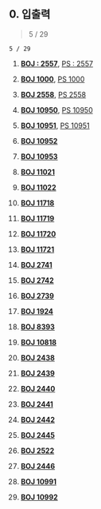 ## 0. 입출력

> 5 / 29
```
5 / 29
```

1. [**BOJ : 2557**](https://www.acmicpc.net/problem/2557), 
[PS : 2557](https://github.com/kimhyeon/PS/blob/master/src/inout_0/PS2557.java)

2. [**BOJ 1000**](https://www.acmicpc.net/problem/2557), 
[PS 1000](https://github.com/kimhyeon/PS/blob/master/src/inout_0/PS1000.java)

3. [**BOJ 2558**](https://www.acmicpc.net/problem/2557), 
[PS 2558](https://github.com/kimhyeon/PS/blob/master/src/inout_0/PS2558.java)

4. [**BOJ 10950**](https://www.acmicpc.net/problem/2557), 
[PS 10950](https://github.com/kimhyeon/PS/blob/master/src/inout_0/PS10950.java)

5. [**BOJ 10951**](https://www.acmicpc.net/problem/2557), 
[PS 10951](https://github.com/kimhyeon/PS/blob/master/src/inout_0/PS10951.java)

6. [**BOJ 10952**](https://www.acmicpc.net/problem/10952)

7. [**BOJ 10953**](https://www.acmicpc.net/problem/10953)

8. [**BOJ 11021**](https://www.acmicpc.net/problem/11021)

9. [**BOJ 11022**](https://www.acmicpc.net/problem/11022)

10. [**BOJ 11718**](https://www.acmicpc.net/problem/11718)

11. [**BOJ 11719**](https://www.acmicpc.net/problem/11719)

12. [**BOJ 11720**](https://www.acmicpc.net/problem/11720)

13. [**BOJ 11721**](https://www.acmicpc.net/problem/11721)

14. [**BOJ 2741**](https://www.acmicpc.net/problem/2741)

15. [**BOJ 2742**](https://www.acmicpc.net/problem/2742)

16. [**BOJ 2739**](https://www.acmicpc.net/problem/2739)

17. [**BOJ 1924**](https://www.acmicpc.net/problem/1924)

18. [**BOJ 8393**](https://www.acmicpc.net/problem/8393)

19. [**BOJ 10818**](https://www.acmicpc.net/problem/10818)

20. [**BOJ 2438**](https://www.acmicpc.net/problem/2438)

21. [**BOJ 2439**](https://www.acmicpc.net/problem/2439)

22. [**BOJ 2440**](https://www.acmicpc.net/problem/2440)

23. [**BOJ 2441**](https://www.acmicpc.net/problem/2441)

24. [**BOJ 2442**](https://www.acmicpc.net/problem/2442)

25. [**BOJ 2445**](https://www.acmicpc.net/problem/2445)

26. [**BOJ 2522**](https://www.acmicpc.net/problem/2522)

27. [**BOJ 2446**](https://www.acmicpc.net/problem/2446)

28. [**BOJ 10991**](https://www.acmicpc.net/problem/10991)

29. [**BOJ 10992**](https://www.acmicpc.net/problem/10992)

